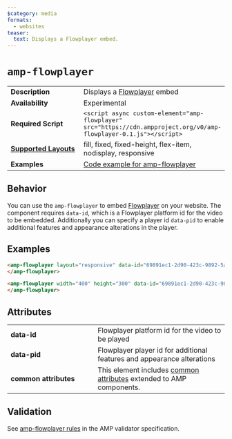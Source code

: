 ```yaml
---
$category: media
formats:
  - websites
teaser:
  text: Displays a Flowplayer embed.
---
```

<!--
Copyright 2019 The AMP HTML Authors. All Rights Reserved.

Licensed under the Apache License, Version 2.0 (the "License");
you may not use this file except in compliance with the License.
You may obtain a copy of the License at

      http://www.apache.org/licenses/LICENSE-2.0

Unless required by applicable law or agreed to in writing, software
distributed under the License is distributed on an "AS-IS" BASIS,
WITHOUT WARRANTIES OR CONDITIONS OF ANY KIND, either express or implied.
See the License for the specific language governing permissions and
limitations under the License.
-->

# `amp-flowplayer`

<table>
  <tr>
    <td width="40%"><strong>Description</strong></td>
    <td>Displays a <a href="http://www.flowplayer.com">Flowplayer</a> embed</td>
  </tr>
  <tr>
    <td width="40%"><strong>Availability</strong></td>
    <td>Experimental</td>
  </tr>
  <tr>
    <td width="40%"><strong>Required Script</strong></td>
    <td><code>&lt;script async custom-element="amp-flowplayer" src="https://cdn.ampproject.org/v0/amp-flowplayer-0.1.js">&lt;/script></code></td>
  </tr>
  <tr>
    <td class="col-fourty"><strong><a href="https://amp.dev/documentation/guides-and-tutorials/develop/style_and_layout/control_layout">Supported Layouts</a></strong></td>
    <td>fill, fixed, fixed-height, flex-item, nodisplay, responsive</td>
  </tr>
  <tr>
    <td width="40%"><strong>Examples</strong></td>
    <td><a href="https://amp.dev/documentation/examples/components/amp-flowplayer/">Code example for amp-flowplayer</a></td>
  </tr>
</table>

## Behavior

You can use the `amp-flowplayer` to embed <a href="http://www.flowplayer.com">Flowplayer</a> on your website.
The component requires `data-id`, which is a Flowplayer platform id for the video to be embedded. 
Additionally you can specify a player id `data-pid` to enable additional features and appearance alterations in the player. 

## Examples

```html
<amp-flowplayer layout="responsive" data-id="69891ec1-2d90-423c-9892-5a9ee87b6d86" data-pid="6bc18b7d-6643-4fba-aa20-1f8bd814c66d">
</amp-flowplayer>
```

```html
<amp-flowplayer width="400" height="300" data-id="69891ec1-2d90-423c-9892-5a9ee87b6d86" data-pid="6bc18b7d-6643-4fba-aa20-1f8bd814c66d">
</amp-flowplayer>
```

## Attributes

<table>
  <tr>
    <td width="40%"><strong>data-id</strong></td>
    <td>Flowplayer platform id for the video to be played</td>
  </tr>
  <tr>
    <td width="40%"><strong>data-pid</strong></td>
    <td>Flowplayer player id for additional features and appearance alterations</td>
  </tr>
  <tr>
    <td width="40%"><strong>common attributes</strong></td>
    <td>This element includes <a href="https://amp.dev/documentation/guides-and-tutorials/learn/common_attributes">common attributes</a> extended to AMP components.
  </td>
</table>

## Validation
See [amp-flowplayer rules](https://github.com/ampproject/amphtml/blob/master/extensions/amp-flowplayer/validator-amp-flowplayer.protoascii) in the AMP validator specification.
